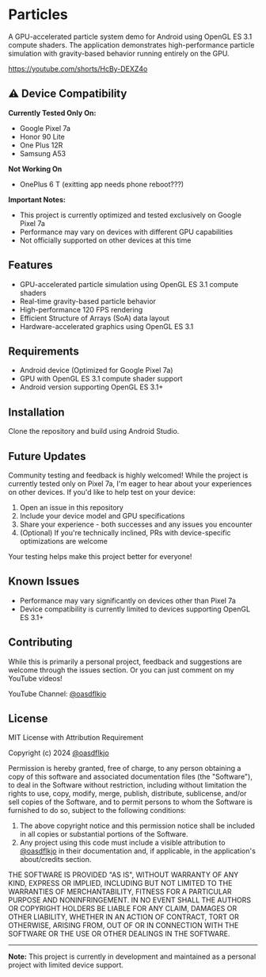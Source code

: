 # Particles

A GPU-accelerated particle system demo for Android using OpenGL ES 3.1 compute shaders. The application demonstrates high-performance particle simulation with gravity-based behavior running entirely on the GPU.

https://youtube.com/shorts/HcBy-DEXZ4o

## ⚠️ Device Compatibility

**Currently Tested Only On:**
- Google Pixel 7a
- Honor 90 Lite
- One Plus 12R
- Samsung A53

**Not Working On**
- OnePlus 6 T (exitting app needs phone reboot???)

**Important Notes:**
- This project is currently optimized and tested exclusively on Google Pixel 7a
- Performance may vary on devices with different GPU capabilities
- Not officially supported on other devices at this time

## Features

- GPU-accelerated particle simulation using OpenGL ES 3.1 compute shaders
- Real-time gravity-based particle behavior
- High-performance 120 FPS rendering
- Efficient Structure of Arrays (SoA) data layout
- Hardware-accelerated graphics using OpenGL ES 3.1

## Requirements

- Android device (Optimized for Google Pixel 7a)
- GPU with OpenGL ES 3.1 compute shader support
- Android version supporting OpenGL ES 3.1+

## Installation

Clone the repository and build using Android Studio.

## Future Updates

Community testing and feedback is highly welcomed! While the project is currently tested only on Pixel 7a, I'm eager to hear about your experiences on other devices. If you'd like to help test on your device:

1. Open an issue in this repository
2. Include your device model and GPU specifications
3. Share your experience - both successes and any issues you encounter
4. (Optional) If you're technically inclined, PRs with device-specific optimizations are welcome

Your testing helps make this project better for everyone!

## Known Issues

- Performance may vary significantly on devices other than Pixel 7a
- Device compatibility is currently limited to devices supporting OpenGL ES 3.1+

## Contributing

While this is primarily a personal project, feedback and suggestions are welcome through the issues section. Or you can just comment on my YouTube videos!

YouTube Channel: [@oasdflkjo](https://www.youtube.com/@oasdflkjo)

## License

MIT License with Attribution Requirement

Copyright (c) 2024 [@oasdflkjo](https://www.youtube.com/@oasdflkjo)

Permission is hereby granted, free of charge, to any person obtaining a copy of this software and associated documentation files (the "Software"), to deal in the Software without restriction, including without limitation the rights to use, copy, modify, merge, publish, distribute, sublicense, and/or sell copies of the Software, and to permit persons to whom the Software is furnished to do so, subject to the following conditions:

1. The above copyright notice and this permission notice shall be included in all copies or substantial portions of the Software.
2. Any project using this code must include a visible attribution to [@oasdflkjo](https://www.youtube.com/@oasdflkjo) in their documentation and, if applicable, in the application's about/credits section.

THE SOFTWARE IS PROVIDED "AS IS", WITHOUT WARRANTY OF ANY KIND, EXPRESS OR IMPLIED, INCLUDING BUT NOT LIMITED TO THE WARRANTIES OF MERCHANTABILITY, FITNESS FOR A PARTICULAR PURPOSE AND NONINFRINGEMENT. IN NO EVENT SHALL THE AUTHORS OR COPYRIGHT HOLDERS BE LIABLE FOR ANY CLAIM, DAMAGES OR OTHER LIABILITY, WHETHER IN AN ACTION OF CONTRACT, TORT OR OTHERWISE, ARISING FROM, OUT OF OR IN CONNECTION WITH THE SOFTWARE OR THE USE OR OTHER DEALINGS IN THE SOFTWARE.

---
**Note:** This project is currently in development and maintained as a personal project with limited device support.
